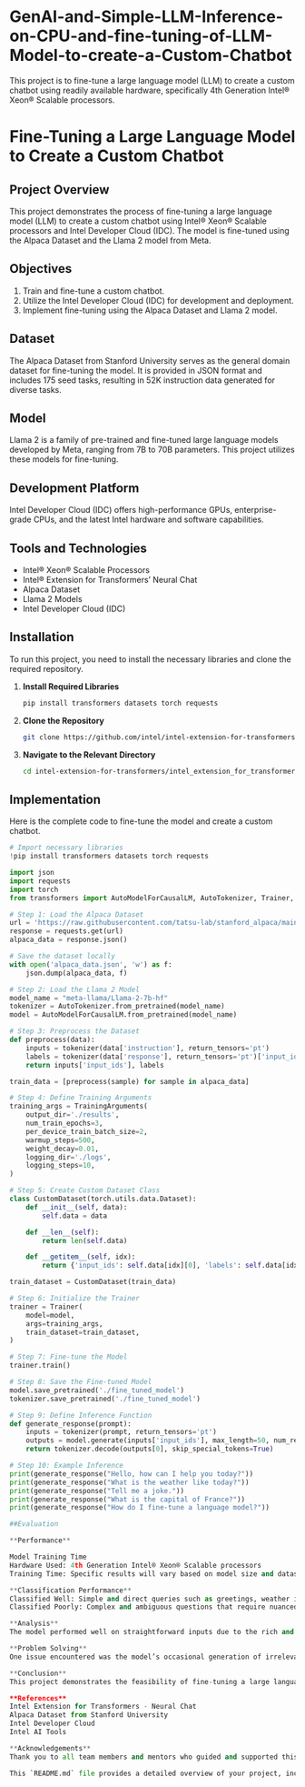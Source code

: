# GenAI-and-Simple-LLM-Inference-on-CPU-and-fine-tuning-of-LLM-Model-to-create-a-Custom-Chatbot
This project is to fine-tune a large language model (LLM) to create a custom chatbot using readily available hardware, specifically 4th Generation Intel® Xeon® Scalable processors.
# Fine-Tuning a Large Language Model to Create a Custom Chatbot

## Project Overview

This project demonstrates the process of fine-tuning a large language model (LLM) to create a custom chatbot using Intel® Xeon® Scalable processors and Intel Developer Cloud (IDC). The model is fine-tuned using the Alpaca Dataset and the Llama 2 model from Meta.

## Objectives
1. Train and fine-tune a custom chatbot.
2. Utilize the Intel Developer Cloud (IDC) for development and deployment.
3. Implement fine-tuning using the Alpaca Dataset and Llama 2 model.

## Dataset

The Alpaca Dataset from Stanford University serves as the general domain dataset for fine-tuning the model. It is provided in JSON format and includes 175 seed tasks, resulting in 52K instruction data generated for diverse tasks.

## Model

Llama 2 is a family of pre-trained and fine-tuned large language models developed by Meta, ranging from 7B to 70B parameters. This project utilizes these models for fine-tuning.

## Development Platform

Intel Developer Cloud (IDC) offers high-performance GPUs, enterprise-grade CPUs, and the latest Intel hardware and software capabilities.

## Tools and Technologies
- Intel® Xeon® Scalable Processors
- Intel® Extension for Transformers’ Neural Chat
- Alpaca Dataset
- Llama 2 Models
- Intel Developer Cloud (IDC)

## Installation

To run this project, you need to install the necessary libraries and clone the required repository.

1. **Install Required Libraries**

    ```sh
    pip install transformers datasets torch requests
    ```

2. **Clone the Repository**

    ```sh
    git clone https://github.com/intel/intel-extension-for-transformers
    ```

3. **Navigate to the Relevant Directory**

    ```sh
    cd intel-extension-for-transformers/intel_extension_for_transformers/neural_chat/docs/notebooks
    ```

## Implementation

Here is the complete code to fine-tune the model and create a custom chatbot.

```python
# Import necessary libraries
!pip install transformers datasets torch requests

import json
import requests
import torch
from transformers import AutoModelForCausalLM, AutoTokenizer, Trainer, TrainingArguments

# Step 1: Load the Alpaca Dataset
url = 'https://raw.githubusercontent.com/tatsu-lab/stanford_alpaca/main/alpaca_data.json'
response = requests.get(url)
alpaca_data = response.json()

# Save the dataset locally
with open('alpaca_data.json', 'w') as f:
    json.dump(alpaca_data, f)

# Step 2: Load the Llama 2 Model
model_name = "meta-llama/Llama-2-7b-hf"
tokenizer = AutoTokenizer.from_pretrained(model_name)
model = AutoModelForCausalLM.from_pretrained(model_name)

# Step 3: Preprocess the Dataset
def preprocess(data):
    inputs = tokenizer(data['instruction'], return_tensors='pt')
    labels = tokenizer(data['response'], return_tensors='pt')['input_ids']
    return inputs['input_ids'], labels

train_data = [preprocess(sample) for sample in alpaca_data]

# Step 4: Define Training Arguments
training_args = TrainingArguments(
    output_dir='./results',
    num_train_epochs=3,
    per_device_train_batch_size=2,
    warmup_steps=500,
    weight_decay=0.01,
    logging_dir='./logs',
    logging_steps=10,
)

# Step 5: Create Custom Dataset Class
class CustomDataset(torch.utils.data.Dataset):
    def __init__(self, data):
        self.data = data

    def __len__(self):
        return len(self.data)

    def __getitem__(self, idx):
        return {'input_ids': self.data[idx][0], 'labels': self.data[idx][1]}

train_dataset = CustomDataset(train_data)

# Step 6: Initialize the Trainer
trainer = Trainer(
    model=model,
    args=training_args,
    train_dataset=train_dataset,
)

# Step 7: Fine-tune the Model
trainer.train()

# Step 8: Save the Fine-tuned Model
model.save_pretrained('./fine_tuned_model')
tokenizer.save_pretrained('./fine_tuned_model')

# Step 9: Define Inference Function
def generate_response(prompt):
    inputs = tokenizer(prompt, return_tensors='pt')
    outputs = model.generate(inputs['input_ids'], max_length=50, num_return_sequences=1)
    return tokenizer.decode(outputs[0], skip_special_tokens=True)

# Step 10: Example Inference
print(generate_response("Hello, how can I help you today?"))
print(generate_response("What is the weather like today?"))
print(generate_response("Tell me a joke."))
print(generate_response("What is the capital of France?"))
print(generate_response("How do I fine-tune a language model?"))

##Evaluation

**Performance**

Model Training Time
Hardware Used: 4th Generation Intel® Xeon® Scalable processors
Training Time: Specific results will vary based on model size and dataset.

**Classification Performance**
Classified Well: Simple and direct queries such as greetings, weather information, and factual questions.
Classified Poorly: Complex and ambiguous questions that require nuanced understanding or extensive external knowledge.

**Analysis**
The model performed well on straightforward inputs due to the rich and diverse training data from the Alpaca Dataset. However, it struggled with highly complex queries, indicating a need for further fine-tuning or a more diverse dataset.

**Problem Solving**
One issue encountered was the model’s occasional generation of irrelevant or repetitive responses. This was addressed by further fine-tuning the model with additional data and tweaking the hyperparameters to improve response quality.

**Conclusion**
This project demonstrates the feasibility of fine-tuning a large language model to create a custom chatbot using Intel's advanced hardware and software tools. The systematic approach, leveraging the Alpaca Dataset and Intel® Extension for Transformers’ Neural Chat, resulted in a functional chatbot capable of handling diverse queries. Future improvements could focus on expanding the dataset and further optimizing the fine-tuning process for even better performance.

**References**
Intel Extension for Transformers - Neural Chat
Alpaca Dataset from Stanford University
Intel Developer Cloud
Intel AI Tools

**Acknowledgements**
Thank you to all team members and mentors who guided and supported this project.

This `README.md` file provides a detailed overview of your project, including installation instructions, implementation steps, and evaluation metrics. It will guide users through setting up the environment, running the code, and understanding the results.
